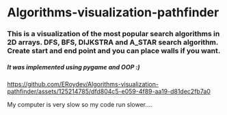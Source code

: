 # Algorithms-visualization-pathfinder

### This is a visualization of the most popular search algorithms in 2D arrays. DFS, BFS, DIJKSTRA and A_STAR search algorithm. Create start and end point and you can place walls if you want.
##### It was implemented using pygame and OOP :)


https://github.com/ERoydev/Algorithms-visualization-pathfinder/assets/125214785/dfd804c5-e059-4f89-aa19-d81dec2fb7a0

My computer is very slow so my code run slower....
